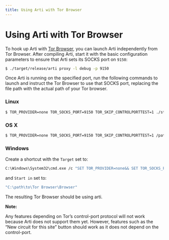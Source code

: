 ```yaml
---
title: Using Arti with Tor Browser
---
```


# Using Arti with Tor Browser

To hook up Arti with [Tor Browser](https://www.torproject.org/download/), you can launch Arti independently from Tor Browser. After compiling Arti,  start it with the basic configuration parameters to ensure that Arti sets its SOCKS port on `9150`:

```bash
$ ./target/release/arti proxy -l debug -p 9150
```

Once Arti is running on the specified port, run the following commands to launch and instruct the Tor Browser to use that SOCKS port, replacing the file path with the actual path of your Tor browser.

### Linux

```bash
$ TOR_PROVIDER=none TOR_SOCKS_PORT=9150 TOR_SKIP_CONTROLPORTTEST=1 ./start-tor-browser.desktop
```

### OS X

```bash
$ TOR_PROVIDER=none TOR_SOCKS_PORT=9150 TOR_SKIP_CONTROLPORTTEST=1 /path/to/Tor\ Browser/Contents/MacOS/firefox
```

### Windows

Create a shortcut with the `Target` set to:

```bash
C:\Windows\System32\cmd.exe /c "SET TOR_PROVIDER=none&& SET TOR_SOCKS_PORT=9150&& SET TOR_SKIP_CONTROLPORTTEST=1&& START /D ^"C:\path\to\Tor Browser\Browser^" firefox.exe"
```

and `Start in` set to:

```bash
"C:\path\to\Tor Browser\Browser"
```

The resulting Tor Browser should be using arti. 

**Note:** 

Any features depending on Tor’s control-port protocol will not work because Arti does not support them yet. However, features such as the “New circuit for this site” button should work as it does not depend on the control-port.

